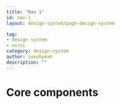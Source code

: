 ```yaml
---
title: "Nav 1"
id: nav-1
layout: design-system/page-design-system

tag:
- design system
- ux/ui
category: design-system
author: sonohyeah
description: ""
---
```


# Core components